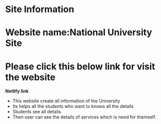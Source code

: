 <!-- Heading -->
# Site Information 


 <!--Website name  -->

  # Website name:National University Site
 <!-- Netlify live link -->
 # Please click this below link for visit the website
**Netlify link** 
 <!-- Benfits of this website -->
 * This website create all information of the University
 * Its helps all the students who want to knows all the details
 * Students see all details.
 * Then user can see the details of services which is need for themself.
